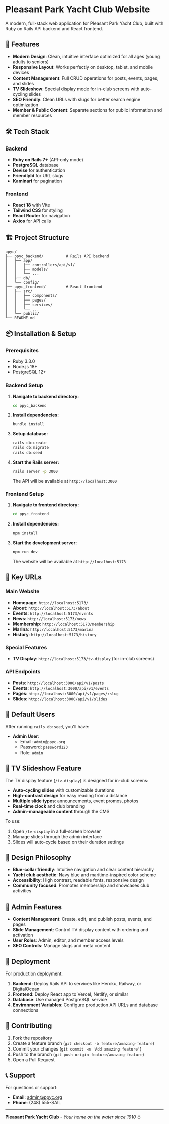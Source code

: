 # Pleasant Park Yacht Club Website

A modern, full-stack web application for Pleasant Park Yacht Club, built with Ruby on Rails API backend and React frontend.

## 🚀 Features

- **Modern Design**: Clean, intuitive interface optimized for all ages (young adults to seniors)
- **Responsive Layout**: Works perfectly on desktop, tablet, and mobile devices
- **Content Management**: Full CRUD operations for posts, events, pages, and slides
- **TV Slideshow**: Special display mode for in-club screens with auto-cycling slides
- **SEO Friendly**: Clean URLs with slugs for better search engine optimization
- **Member & Public Content**: Separate sections for public information and member resources

## 🛠 Tech Stack

### Backend
- **Ruby on Rails 7+** (API-only mode)
- **PostgreSQL** database
- **Devise** for authentication
- **FriendlyId** for URL slugs
- **Kaminari** for pagination

### Frontend
- **React 18** with Vite
- **Tailwind CSS** for styling
- **React Router** for navigation
- **Axios** for API calls

## 🏗 Project Structure

```
ppyc/
├── ppyc_backend/          # Rails API backend
│   ├── app/
│   │   ├── controllers/api/v1/
│   │   ├── models/
│   │   └── ...
│   ├── db/
│   └── config/
├── ppyc_frontend/         # React frontend
│   ├── src/
│   │   ├── components/
│   │   ├── pages/
│   │   ├── services/
│   │   └── ...
│   └── public/
└── README.md
```

## 📦 Installation & Setup

### Prerequisites
- Ruby 3.3.0
- Node.js 18+
- PostgreSQL 12+

### Backend Setup

1. **Navigate to backend directory:**
   ```bash
   cd ppyc_backend
   ```

2. **Install dependencies:**
   ```bash
   bundle install
   ```

3. **Setup database:**
   ```bash
   rails db:create
   rails db:migrate
   rails db:seed
   ```

4. **Start the Rails server:**
   ```bash
   rails server -p 3000
   ```

   The API will be available at `http://localhost:3000`

### Frontend Setup

1. **Navigate to frontend directory:**
   ```bash
   cd ppyc_frontend
   ```

2. **Install dependencies:**
   ```bash
   npm install
   ```

3. **Start the development server:**
   ```bash
   npm run dev
   ```

   The website will be available at `http://localhost:5173`

## 🎯 Key URLs

### Main Website
- **Homepage**: `http://localhost:5173/`
- **About**: `http://localhost:5173/about`
- **Events**: `http://localhost:5173/events`
- **News**: `http://localhost:5173/news`
- **Membership**: `http://localhost:5173/membership`
- **Marina**: `http://localhost:5173/marina`
- **History**: `http://localhost:5173/history`

### Special Features
- **TV Display**: `http://localhost:5173/tv-display` (for in-club screens)

### API Endpoints
- **Posts**: `http://localhost:3000/api/v1/posts`
- **Events**: `http://localhost:3000/api/v1/events`
- **Pages**: `http://localhost:3000/api/v1/pages/:slug`
- **Slides**: `http://localhost:3000/api/v1/slides`

## 👥 Default Users

After running `rails db:seed`, you'll have:

- **Admin User**: 
  - Email: `admin@ppyc.org`
  - Password: `password123`
  - Role: `admin`

## 📱 TV Slideshow Feature

The TV display feature (`/tv-display`) is designed for in-club screens:

- **Auto-cycling slides** with customizable durations
- **High-contrast design** for easy reading from a distance
- **Multiple slide types**: announcements, event promos, photos
- **Real-time clock** and club branding
- **Admin-manageable content** through the CMS

To use:
1. Open `/tv-display` in a full-screen browser
2. Manage slides through the admin interface
3. Slides will auto-cycle based on their duration settings

## 🎨 Design Philosophy

- **Blue-collar friendly**: Intuitive navigation and clear content hierarchy
- **Yacht club aesthetic**: Navy blue and maritime-inspired color scheme
- **Accessibility**: High contrast, readable fonts, responsive design
- **Community focused**: Promotes membership and showcases club activities

## 🔧 Admin Features

- **Content Management**: Create, edit, and publish posts, events, and pages
- **Slide Management**: Control TV display content with ordering and activation
- **User Roles**: Admin, editor, and member access levels
- **SEO Controls**: Manage slugs and meta content

## 🚀 Deployment

For production deployment:

1. **Backend**: Deploy Rails API to services like Heroku, Railway, or DigitalOcean
2. **Frontend**: Deploy React app to Vercel, Netlify, or similar
3. **Database**: Use managed PostgreSQL service
4. **Environment Variables**: Configure production API URLs and database connections

## 🤝 Contributing

1. Fork the repository
2. Create a feature branch (`git checkout -b feature/amazing-feature`)
3. Commit your changes (`git commit -m 'Add amazing feature'`)
4. Push to the branch (`git push origin feature/amazing-feature`)
5. Open a Pull Request

## 📞 Support

For questions or support:
- **Email**: admin@ppyc.org
- **Phone**: (248) 555-SAIL

---

**Pleasant Park Yacht Club** - *Your home on the water since 1910* ⚓ 